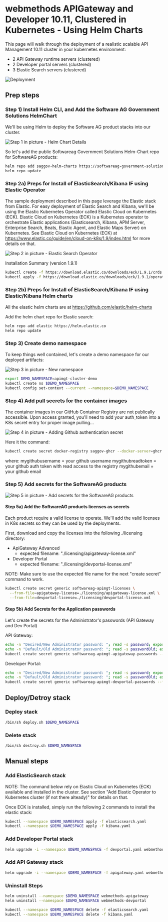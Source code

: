 # webmethods APIGateway and Developer 10.11, Clustered in Kubernetes - Using Helm Charts 

This page will walk through the deployment of a realistic scalable API Management 10.11 cluster in your kubernetes environment:

 - 2 API Gateway runtime servers (clustered)
 - 2 Developer portal servers (clustered)
 - 3 Elastic Search servers (clustered)

 ![Deployment](./images/deployment_goal.png)

## Prep steps

### Step 1) Install Helm CLI, and Add the Software AG Government Solutions HelmChart

We'll be using Helm to deploy the Software AG product stacks into our cluster.

 ![Step 1 in picture - Helm Chart Details](./images/step1_helmcharts.png)

So let's add the public Softwareag Government Solutions Helm-Chart repo for SoftwareAG products:

```bash
helm repo add saggov-helm-charts https://softwareag-government-solutions.github.io/saggov-helm-charts
helm repo update
```

### Step 2a) Preps for Install of ElasticSearch/Kibana IF using Elastic Operator

The sample deployment described in this page leverage the Elastic stack from Elastic.
For easy deployment of Elastic Search and Kibana, we'll be using the Elastic Kubernetes Operator called Elastic Cloud on Kubernetes (ECK).
Elastic Cloud on Kubernetes (ECK) is a Kubernetes operator to orchestrate Elastic applications (Elasticsearch, Kibana, APM Server, Enterprise Search, Beats, Elastic Agent, and Elastic Maps Server) on Kubernetes. 
See Elastic Cloud on Kubernetes (ECK) at https://www.elastic.co/guide/en/cloud-on-k8s/1.9/index.html for more details on that.

 ![Step 2 in picture - Elastic Search Operator](./images/step2_elastic_operator.png)


Installation Summary (version 1.9.1)
```bash
kubectl create -f https://download.elastic.co/downloads/eck/1.9.1/crds.yaml
kubectl apply -f https://download.elastic.co/downloads/eck/1.9.1/operator.yaml
```

### Step 2b) Preps for Install of ElasticSearch/Kibana IF using Elastic/Kibana Helm charts

All the elastic helm charts are at https://github.com/elastic/helm-charts

Add the helm chart repo for Elastic search:

```bash
helm repo add elastic https://helm.elastic.co
helm repo update
```

### Step 3) Create demo namespace

To keep things well contained, let's create a demo namespace for our deployed artifacts:

 ![Step 3 in picture - New namespace](./images/step3_demo_namespace.png)

```bash
export DEMO_NAMESPACE=apimgt-cluster-demo
kubectl create ns $DEMO_NAMESPACE
kubectl config set-context --current --namespace=$DEMO_NAMESPACE
```

### Step 4) Add pull secrets for the container images

The container images in our GitHub Container Registry are not publically accessible. Upon access granted, you'll need to add your auth_token into a K8s secret entry for proper image pulling...

 ![Step 4 in picture - Adding Github authentication secret](./images/step4_github_auth_secret.png)

Here it the command:

```bash
kubectl create secret docker-registry saggov-ghcr --docker-server=ghcr.io/softwareag-government-solutions --docker-username=mygithubusername --docker-password=mygithubreadtoken --docker-email=mygithubemail
```

where: 
mygithubusername = your github username
mygithubreadtoken = your github auth token with read access to the registry
mygithubemail = your github email

### Step 5) Add secrets for the SoftwareAG products

 ![Step 5 in picture - Add secrets for the SoftwareAG products](./images/step5_application_secets.png)

#### Step 5a) Add the SoftwareAG products licenses as secrets

Each product require a valid license to operate. We'll add the valid licenses in K8s secrets so they can be used by the deployments.

First, download and copy the licenses into the following ./licensing directory:
 - ApiGateway Advanced
   - expected filename: "./licensing/apigateway-license.xml"
 - Developer Portal
   - expected filename: "./licensing/devportal-license.xml"

NOTE: Make sure to use the expected file name for the next "create secret" command to work.

```bash
kubectl create secret generic softwareag-apimgt-licenses \
  --from-file=apigateway-license=./licensing/apigateway-license.xml \
  --from-file=devportal-license=./licensing/devportal-license.xml
```

#### Step 5b) Add Secrets for the Application passwords

Let's create the secrets for the Administrator's passwords (API Gateway and Dev Portal)

API Gateway:

```bash
echo -n "Desired/New Administrator password: "; read -s password; export ADMIN_PASSWORD=$password
echo -n "Default/Old Administrator password: "; read -s passwordOld; export ADMIN_PASSWORD_OLD=$passwordOld
kubectl create secret generic softwareag-apimgt-apigateway-passwords --from-literal=Administrator=$ADMIN_PASSWORD --from-literal=AdministratorOld=$ADMIN_PASSWORD_OLD
```

Developer Portal:

```bash
echo -n "Desired/New Administrator password: "; read -s password; export ADMIN_PASSWORD=$password
echo -n "Default/Old Administrator password: "; read -s passwordOld; export ADMIN_PASSWORD_OLD=$passwordOld
kubectl create secret generic softwareag-apimgt-devportal-passwords --from-literal=Administrator=$ADMIN_PASSWORD --from-literal=AdministratorOld=$ADMIN_PASSWORD_OLD
```

## Deploy/Detroy stack

### Deploy stack

```bash
/bin/sh deploy.sh $DEMO_NAMESPACE
```

### Delete stack

```bash
/bin/sh destroy.sh $DEMO_NAMESPACE
```

## Manual steps

### Add ElasticSearch stack

NOTE: The command below rely on Elastic Cloud on Kubernetes (ECK) available and installed in the cluster. See section "Add Elastic Operator to Kubernetes cluster (if not there alteady)" for details on that.

Once ECK is installed, simply run the following 2 commands to install the elastic stack:

```bash
kubectl --namespace $DEMO_NAMESPACE apply -f elasticsearch.yaml
kubectl --namespace $DEMO_NAMESPACE apply -f kibana.yaml
```

### Add Developer Portal stack


```bash
helm upgrade -i --namespace $DEMO_NAMESPACE -f devportal.yaml webmethods-devportal saggov-helm-charts/webmethods-devportal
```

### Add API Gateway stack

```bash
helm upgrade -i --namespace $DEMO_NAMESPACE -f apigateway.yaml webmethods-apigateway saggov-helm-charts/webmethods-apigateway
```

### Uninstall Steps

```bash
helm uninstall --namespace $DEMO_NAMESPACE webmethods-apigateway
helm uninstall --namespace $DEMO_NAMESPACE webmethods-devportal

kubectl --namespace $DEMO_NAMESPACE delete -f elasticsearch.yaml
kubectl --namespace $DEMO_NAMESPACE delete -f kibana.yaml
```